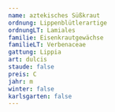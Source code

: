 ```yaml
---
name: aztekisches Süßkraut
ordnung: Lippenblütlerartige
ordnungLT: Lamiales
familie: Eisenkrautgewächse
familieLT: Verbenaceae
gattung: Lippia
art: dulcis
staude: false
preis: C
jahr: m
winter: false
karlsgarten: false
---
```

